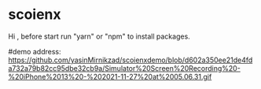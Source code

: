 # scoienx

Hi ,
before start run "yarn" or "npm" to install packages.

#demo address:
https://github.com/yasinMirnikzad/scoienxdemo/blob/d602a350ee21de4fda732a79b82cc95dbe32cb9a/Simulator%20Screen%20Recording%20-%20iPhone%2013%20-%202021-11-27%20at%2005.06.31.gif
